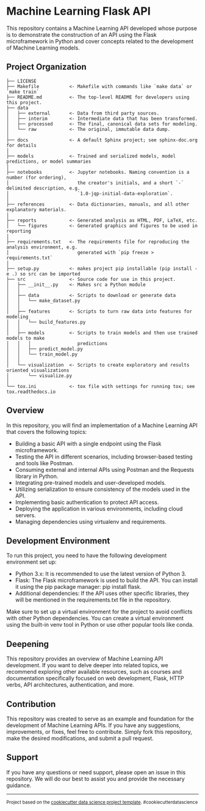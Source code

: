 # Machine Learning Flask API

This repository contains a Machine Learning API developed whose purpose is to demonstrate the construction of an API using the Flask microframework in Python and cover concepts related to the development of Machine Learning models.

## Project Organization

    ├── LICENSE
    ├── Makefile           <- Makefile with commands like `make data` or `make train`
    ├── README.md          <- The top-level README for developers using this project.
    ├── data
    │   ├── external       <- Data from third party sources.
    │   ├── interim        <- Intermediate data that has been transformed.
    │   ├── processed      <- The final, canonical data sets for modeling.
    │   └── raw            <- The original, immutable data dump.
    │
    ├── docs               <- A default Sphinx project; see sphinx-doc.org for details
    │
    ├── models             <- Trained and serialized models, model predictions, or model summaries
    │
    ├── notebooks          <- Jupyter notebooks. Naming convention is a number (for ordering),
    │                         the creator's initials, and a short `-` delimited description, e.g.
    │                         `1.0-jqp-initial-data-exploration`.
    │
    ├── references         <- Data dictionaries, manuals, and all other explanatory materials.
    │
    ├── reports            <- Generated analysis as HTML, PDF, LaTeX, etc.
    │   └── figures        <- Generated graphics and figures to be used in reporting
    │
    ├── requirements.txt   <- The requirements file for reproducing the analysis environment, e.g.
    │                         generated with `pip freeze > requirements.txt`
    │
    ├── setup.py           <- makes project pip installable (pip install -e .) so src can be imported
    ├── src                <- Source code for use in this project.
    │   ├── __init__.py    <- Makes src a Python module
    │   │
    │   ├── data           <- Scripts to download or generate data
    │   │   └── make_dataset.py
    │   │
    │   ├── features       <- Scripts to turn raw data into features for modeling
    │   │   └── build_features.py
    │   │
    │   ├── models         <- Scripts to train models and then use trained models to make
    │   │   │                 predictions
    │   │   ├── predict_model.py
    │   │   └── train_model.py
    │   │
    │   └── visualization  <- Scripts to create exploratory and results oriented visualizations
    │       └── visualize.py
    │
    └── tox.ini            <- tox file with settings for running tox; see tox.readthedocs.io

## Overview
In this repository, you will find an implementation of a Machine Learning API that covers the following topics:

* Building a basic API with a single endpoint using the Flask microframework.
* Testing the API in different scenarios, including browser-based testing and tools like Postman.
* Consuming external and internal APIs using Postman and the Requests library in Python.
* Integrating pre-trained models and user-developed models.
* Utilizing serialization to ensure consistency of the models used in the API.
* Implementing basic authentication to protect API access.
* Deploying the application in various environments, including cloud servers.
* Managing dependencies using virtualenv and requirements.

## Development Environment
To run this project, you need to have the following development environment set up:

* Python 3.x: It is recommended to use the latest version of Python 3.
* Flask: The Flask microframework is used to build the API. You can install it using the pip package manager: pip install flask.
* Additional dependencies: If the API uses other specific libraries, they will be mentioned in the requirements.txt file in the repository.

Make sure to set up a virtual environment for the project to avoid conflicts with other Python dependencies. You can create a virtual environment using the built-in venv tool in Python or use other popular tools like conda.

## Deepening
This repository provides an overview of Machine Learning API development. If you want to delve deeper into related topics, we recommend exploring other available resources, such as courses and documentation specifically focused on web development, Flask, HTTP verbs, API architectures, authentication, and more.

## Contribution
This repository was created to serve as an example and foundation for the development of Machine Learning APIs. If you have any suggestions, improvements, or fixes, feel free to contribute. Simply fork this repository, make the desired modifications, and submit a pull request.

## Support
If you have any questions or need support, please open an issue in this repository. We will do our best to assist you and provide the necessary guidance.

--------

<p><small>Project based on the <a target="_blank" href="https://drivendata.github.io/cookiecutter-data-science/">cookiecutter data science project template</a>. #cookiecutterdatascience</small></p>
